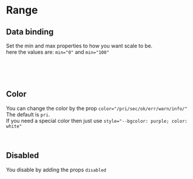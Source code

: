 # Range

## Data binding

Set the min and max properties to how you want scale to be.<br>
here the values are: `min="0"` and `min="100"`

<hhl-live-editor title="" htmlCode=' 
    <template>
    <div class="flex flex-col ">
        <H_range  v-model="value" :min="0" :max="100" label="Slider Label" class="w-full"></H_range>
        <H_input type="number" v-model="value" label="Slider value"></H_input>
    </div>
    </template>
    <script>
        const value = ref("33");
        return {value}
    </script>
'>
</hhl-live-editor>

<br>

<br>

<br>

## Color

You can change the color by the prop `color="/pri/sec/ok/err/warn/info/"`<br>
The default is `pri`.<br>
If you need a special color then just use `style="--bgcolor: purple; color: white"`

<hhl-live-editor title="" htmlCode='
    <template>
    <div class="flex flex-col">
        <H_range v-model="value" :min="0" :max="100" label="col-pri" color="pri" class="w-full"></H_range>
        <H_range v-model="value" :min="0" :max="100" label="col-sec" color="sec" class="w-full"></H_range>
        <H_range v-model="value" :min="0" :max="100" label="col-ok" color="ok" class="w-full"></H_range>
        <H_range v-model="value" :min="0" :max="100" label="col-err" color="err" class="w-full"></H_range>
        <H_range v-model="value" :min="0" :max="100" label="col-warn" color="warn" class="w-full"></H_range>
        <H_range v-model="value" :min="0" :max="100" label="col-info" color="info" class="w-full"></H_range>
        <H_range v-model="value" :min="0" :max="100" label="special color" style="--bgcolor: purple; color: white" label="purple" class="w-full"></H_range>
    </div>
    </template>
    <script>
        const value = ref(33);
        return {value}
    </script>
'>
</hhl-live-editor>

<br>

## Disabled

You disable by adding the props `disabled`

<hhl-live-editor title="" htmlCode='
    <template>
        <div class="flexCol gap-8 flexWrap">
            <H_range disabled v-model="value" :min="0" :max="100" label="col-pri" color="pri" class="w-full"></H_range>
            <H_range disabled v-model="value" :min="0" :max="100" label="col-sec" color="sec" class="w-full"></H_range>
            <H_range disabled v-model="value" :min="0" :max="100" label="col-ok" color="ok" class="w-full"></H_range>
            <H_range disabled v-model="value" :min="0" :max="100" label="col-err" color="err" class="w-full"></H_range>
            <H_range disabled v-model="value" :min="0" :max="100" label="col-warn" color="warn" class="w-full"></H_range>
            <H_range disabled v-model="value" :min="0" :max="100" label="col-info" color="info" class="w-full"></H_range>
            <H_range disabled v-model="value" :min="0" :max="100" label="special color" style="--bgcolor: purple; color: white" label="purple" class="w-full"></H_range>
        </div>
    </template>
    <script>
        const value = ref(33);
        return {value}
    </script>
'>
</hhl-live-editor>

<br>

